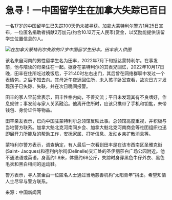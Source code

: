 # 急寻！一中国留学生在加拿大失踪已百日

一名17岁的中国留学生已失踪100天仍未被寻获。加拿大蒙特利尔警方1月25日宣布，一位匿名捐助者捐献2万加元(约合10.12万元人民币)赏金，以奖励能提供该留学生位置信息的人。

![](https://inews.gtimg.com/newsapp_bt/0/15628294236/1000)_在加拿大蒙特利尔失踪的17岁中国留学生田丰。田丰家人供图_

该名来自河南的男性留学生名为田丰，2022年7月下旬抵达蒙特利尔。在事发前，他与陪读的母亲住在一起。据身在蒙特利尔的其表兄回忆，2022年10月17日晚，田丰在住所吃过晚饭后，于21:40时左右出门，其后曾在网络群聊中发过一个表情包，之后不知去向。其母近午夜返回住所，未入孩子卧室查看，故次日方才发现孩子已失踪、失联，并在次日晚间报警。

田丰的家人早前曾表示，田丰性格内向，不善交流；平日未发现其有不良嗜好，作息规律；事发前与家人关系融洽。他离开住所时，应该只携带了手机和钥匙，未带钱包、身份证件等物品。

田丰亲友表示，已向中国驻蒙特利尔总领馆反映此事。总领馆高度重视，并积极与当地警方联系。加拿大魁北克河南同乡会、加拿大魁北克河南商会等社团组织也迅即展开力所能及的帮助工作，安抚家属、打听信息、发动乡亲扩散消息等。

蒙特利尔警方表示，调查确定，有人最后一次看到田丰是在该市西南区圣雅克街(Saint-
Jacques)和德利内尔街(Delinelle)交汇处的圣伊丽莎白广场公园附近。他不通法语或英语，身高约1.8米，体重约68公斤，失踪时身穿黑色牛仔外衣、黑色毛衣和黑白相间的运动鞋。

警方表示，寻人赏金由一位匿名人士通过当地慈善机构“太阳青年”捐出。希望知情人士尽早与警方联系。

来源：中国新闻网

